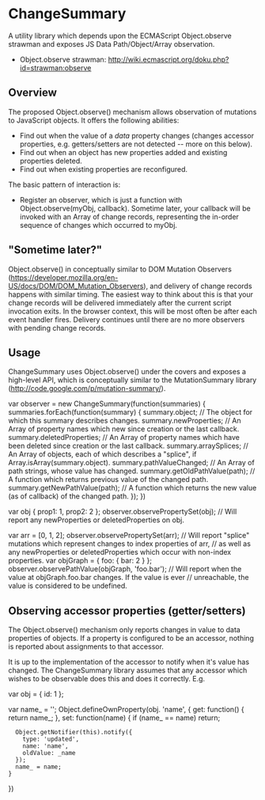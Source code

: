 ChangeSummary
=============

A utility library which depends upon the ECMAScript Object.observe strawman and exposes JS Data Path/Object/Array observation.

* Object.observe strawman: http://wiki.ecmascript.org/doku.php?id=strawman:observe

Overview
--------
The proposed Object.observe() mechanism allows observation of mutations to JavaScript objects. It offers the following abilities:

* Find out when the value of a *data* property changes (changes accessor properties, e.g. getters/setters are not detected -- more on this below).
* Find out when an object has new properties added and existing properties deleted.
* Find out when existing properties are reconfigured.

The basic pattern of interaction is:

* Register an observer, which is just a function with Object.observe(myObj, callback). Sometime later, your callback will be invoked with an Array of change records, representing the in-order sequence of changes which occurred to myObj.

"Sometime later?"
-----------------
Object.observe() in conceptually similar to DOM Mutation Observers (https://developer.mozilla.org/en-US/docs/DOM/DOM_Mutation_Observers), and delivery of change records happens with similar timing. The easiest way to think about this is that your change records will be delivered immediately after the current script invocation exits. In the browser context, this will be most often be after each event handler fires. Delivery continues until there are no more observers with pending change records.

Usage
-----
ChangeSummary uses Object.observe() under the covers and exposes a high-level API, which is conceptually similar to the MutationSummary library (http://code.google.com/p/mutation-summary/).

  var observer = new ChangeSummary(function(summaries) {
    summaries.forEach(function(summary) {
      summary.object; // The object for which this summary describes changes.
      summary.newProperties; // An Array of property names which new since creation or the last callback.
      summary.deletedProperties; // An Array of property names which have been deleted since creation or the last callback.
      summary.arraySplices; // An Array of objects, each of which describes a "splice", if Array.isArray(summary.object).
      summary.pathValueChanged; // An Array of path strings, whose value has changed.
      summary.getOldPathValue(path); // A function which returns previous value of the changed path.
      summary.getNewPathValue(path); // A function which returns the new value (as of callback) of the changed path.
    });
  })

  var obj {
    prop1: 1,
    prop2: 2
  };
  observer.observePropertySet(obj); // Will report any newProperties or deletedProperties on obj.

  var arr = [0, 1, 2];
  observer.observePropertySet(arr); // Will report "splice" mutations which represent changes to index properties of arr,
                                    // as well as any newProperties or deletedProperties which occur with non-index properties.
  var objGraph = {
    foo: {
      bar: 2
    }
  };
  observer.observePathValue(objGraph, 'foo.bar'); // Will report when the value at objGraph.foo.bar changes. If the value is ever
                                                  // unreachable, the value is considered to be undefined.

Observing accessor properties (getter/setters)
----------------------------------------------
The Object.observe() mechanism only reports changes in value to data properties of objects. If a property is configured to be an accessor, nothing is reported about assignments to that accessor.

It is up to the implementation of the accessor to notify when it's value has changed. The ChangeSummary library assumes that any accessor which wishes to be observable does this and does it correctly. E.g.

  var obj = {
    id: 1
  };

  var name_ = '';
  Object.defineOwnProperty(obj. 'name', {
    get: function() { return name_; },
    set: function(name) {
      if (name_ == name)
        return;

      Object.getNotifier(this).notify({
        type: 'updated',
        name: 'name',
        oldValue: _name
      });
      name_ = name;
    }
  })

